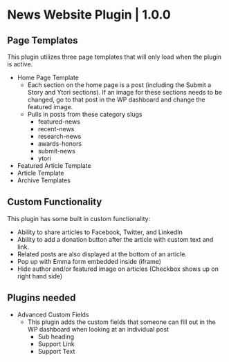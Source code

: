 # News Website Plugin | 1.0.0

## Page Templates
This plugin utilizes three page templates that will only load when the plugin is active.
- Home Page Template
  - Each section on the home page is a post (including the Submit a Story and Ytori sections). If an image for these sections needs to be changed, go to that post in the WP dashboard and change the featured image.
  - Pulls in posts from these category slugs
    - featured-news
    - recent-news
    - research-news
    - awards-honors
    - submit-news
    - ytori
- Featured Article Template
- Article Template
- Archive Templates

## Custom Functionality
This plugin has some built in custom functionality:
- Ability to share articles to Facebook, Twitter, and LinkedIn
- Ability to add a donation button after the article with custom text and link.
- Related posts are also displayed at the bottom of an article.
- Pop up with Emma form embedded inside (iframe)
- Hide author and/or featured image on articles (Checkbox shows up on right hand side)

## Plugins needed
- Advanced Custom Fields
  - This plugin adds the custom fields that someone can fill out in the WP dashboard when looking at an individual post
    - Sub heading
    - Support Link
    - Support Text
